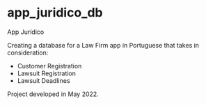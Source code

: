 # app_juridico_db
App Jurídico 

Creating a database for a Law Firm app in Portuguese that takes in consideration:
- Customer Registration
- Lawsuit Registration
- Lawsuit Deadlines

Project developed in May 2022.
